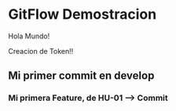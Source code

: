 # GitFlow Demostracion

Hola Mundo!

Creacion de Token!!

## Mi primer commit en develop

### Mi primera Feature, de HU-01 --> Commit

